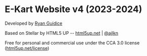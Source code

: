 # E-Kart Website v4 (2023-2024)

Developed by [Ryan Guidice](https://github.com/rguidice)

Based on Stellar by HTML5 UP -- [html5up.net](https://html5up.net/) | [@ajlkn](https://twitter.com/ajlkn)

Free for personal and commercial use under the CCA 3.0 license ([html5up.net/license](https://html5up.net/license))
